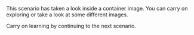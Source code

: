 This scenario has taken a look inside a container image. You can carry on exploring or take a look at some different images.

Carry on learning by continuing to the next scenario.